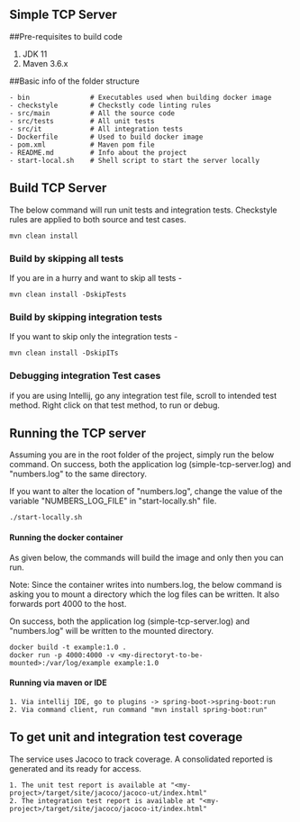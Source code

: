 Simple TCP Server
-----------------------------------
##Pre-requisites to build code

1. JDK 11
2. Maven 3.6.x

##Basic info of the folder structure

    - bin               # Executables used when building docker image
    - checkstyle        # Checkstly code linting rules
    - src/main          # All the source code
    - src/tests         # All unit tests
    - src/it            # All integration tests
    - Dockerfile        # Used to build docker image
    - pom.xml           # Maven pom file
    - README.md         # Info about the project
    - start-local.sh    # Shell script to start the server locally

## Build TCP Server

The below command will run unit tests and integration tests.
Checkstyle rules are applied to both source and test cases.

    mvn clean install

### Build by skipping all tests
If you are in a hurry and want to skip all tests -

    mvn clean install -DskipTests

### Build by skipping integration tests
If you want to skip only the integration tests -

    mvn clean install -DskipITs 

### Debugging integration Test cases
if you are using Intellij, go any integration test file, scroll to intended test method. Right click on that test method, to
run or debug.

## Running the TCP server
Assuming you are in the root folder of the project, simply run the below command.
On success, both the application log (simple-tcp-server.log) and "numbers.log" to the same directory.

If you want to alter the location of "numbers.log",
change the value of the variable "NUMBERS_LOG_FILE" in "start-locally.sh" file.

    ./start-locally.sh

#### Running the docker container
As given below, the commands will build the image and only then you can run.

Note: Since the container writes into numbers.log, the below command is asking you to mount a directory which the log
files can be written. It also forwards port 4000 to the host.

On success, both the application log (simple-tcp-server.log) and "numbers.log" will be written to the mounted directory.

    docker build -t example:1.0 .
    docker run -p 4000:4000 -v <my-directoryt-to-be-mounted>:/var/log/example example:1.0

#### Running via maven or IDE

    1. Via intellij IDE, go to plugins -> spring-boot->spring-boot:run
    2. Via command client, run command "mvn install spring-boot:run"
    
## To get unit and integration test coverage

The service uses Jacoco to track coverage. A consolidated reported is generated and its ready for access.

    1. The unit test report is available at "<my-project>/target/site/jacoco/jacoco-ut/index.html"
    2. The integration test report is available at "<my-project>/target/site/jacoco/jacoco-it/index.html"

